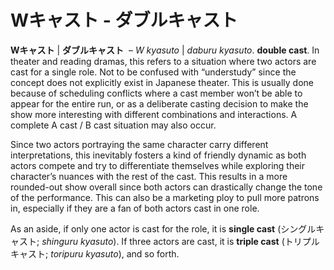 # Wキャスト - ダブルキャスト

**Wキャスト** | **ダブルキャスト**  – *W kyasuto* | *daburu kyasuto*. **double cast**. In theater and reading dramas, this refers to a situation where two actors are cast for a single role. Not to be confused with “understudy” since the concept does not explicitly exist in Japanese theater. This is usually done because of scheduling conflicts where a cast member won’t be able to appear for the entire run, or as a deliberate casting decision to make the show more interesting with different combinations and interactions. A complete A cast / B cast situation may also occur.

Since two actors portraying the same character carry different interpretations, this inevitably fosters a kind of friendly dynamic as both actors compete and try to differentiate themselves while exploring their character’s nuances with the rest of the cast. This results in a more rounded-out show overall since both actors can drastically change the tone of the performance. This can also be a marketing ploy to pull more patrons in, especially if they are a fan of both actors cast in one role.

As an aside, if only one actor is cast for the role, it is **single cast** (シングルキャスト; *shinguru kyasuto*). If three actors are cast, it is **triple cast** (トリプルキャスト; *toripuru kyasuto*), and so forth.
